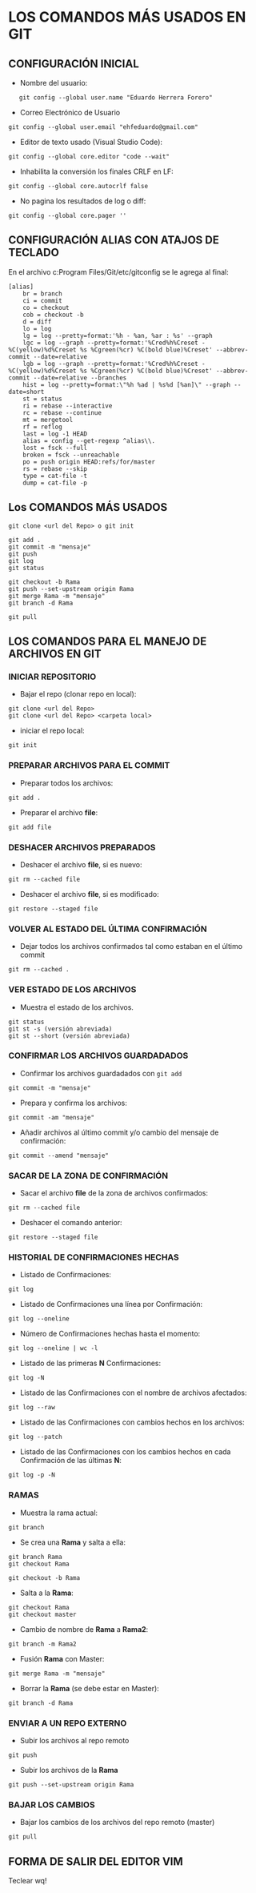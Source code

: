 # LOS COMANDOS MÁS USADOS EN GIT

## CONFIGURACIÓN INICIAL

- Nombre del usuario:

```ssh
   git config --global user.name "Eduardo Herrera Forero"
```

- Correo Electrónico de Usuario

```ssh
git config --global user.email "ehfeduardo@gmail.com"
```

- Editor de texto usado (Visual Studio Code):

```ssh
git config --global core.editor "code --wait"
```

- Inhabilita la conversión los finales CRLF en LF:

```ssh
git config --global core.autocrlf false
```

- No pagina los resultados de log o diff:

```ssh
git config --global core.pager ''
```

## CONFIGURACIÓN ALIAS CON ATAJOS DE TECLADO

En el archivo c:Program Files/Git/etc/gitconfig se le agrega al final:

```ssh
[alias]
    br = branch
    ci = commit
    co = checkout
    cob = checkout -b
    d = diff
    lo = log
    lg = log --pretty=format:'%h - %an, %ar : %s' --graph
    lgc = log --graph --pretty=format:'%Cred%h%Creset -%C(yellow)%d%Creset %s %Cgreen(%cr) %C(bold blue)%Creset' --abbrev-commit --date=relative
    lgb = log --graph --pretty=format:'%Cred%h%Creset -%C(yellow)%d%Creset %s %Cgreen(%cr) %C(bold blue)%Creset' --abbrev-commit --date=relative --branches
    hist = log --pretty=format:\"%h %ad | %s%d [%an]\" --graph --date=short
    st = status
    ri = rebase --interactive
    rc = rebase --continue
    mt = mergetool
    rf = reflog
    last = log -1 HEAD
    alias = config --get-regexp ^alias\\.
    lost = fsck --full
    broken = fsck --unreachable
    po = push origin HEAD:refs/for/master
    rs = rebase --skip
    type = cat-file -t
    dump = cat-file -p
```

## Los COMANDOS MÁS USADOS

```ssh
git clone <url del Repo> o git init

git add .
git commit -m "mensaje"
git push
git log
git status

git checkout -b Rama
git push --set-upstream origin Rama
git merge Rama -m "mensaje"
git branch -d Rama

git pull
```

## LOS COMANDOS PARA EL MANEJO DE ARCHIVOS EN GIT

### INICIAR REPOSITORIO

- Bajar el repo (clonar repo en local):

```ssh
git clone <url del Repo>
git clone <url del Repo> <carpeta local>
```

- iniciar el repo local:

```ssh
git init
```

### PREPARAR ARCHIVOS PARA EL COMMIT

- Preparar todos los archivos:

```ssh
git add .
```

- Preparar el archivo **file**:

```ssh
git add file
```

### DESHACER ARCHIVOS PREPARADOS

- Deshacer el archivo **file**, si es nuevo:

```ssh
git rm --cached file
```

- Deshacer el archivo **file**, si es modificado:

```ssh
git restore --staged file
```

### VOLVER AL ESTADO DEL ÚLTIMA CONFIRMACIÓN

- Dejar todos los archivos confirmados tal como estaban en el último commit

```ssh
git rm --cached .
```

### VER ESTADO DE LOS ARCHIVOS

- Muestra el estado de los archivos.

```ssh
git status
git st -s (versión abreviada)
git st --short (versión abreviada)
```

### CONFIRMAR LOS ARCHIVOS GUARDADADOS

- Confirmar los archivos guardadados con `git add`

```ssh
git commit -m "mensaje"
```

- Prepara y confirma los archivos:

```ssh
git commit -am "mensaje"
```

- Añadir archivos al último commit y/o cambio del mensaje de confirmación:

```ssh
git commit --amend "mensaje"
```

### SACAR DE LA ZONA DE CONFIRMACIÓN

- Sacar el archivo **file** de la zona de archivos confirmados:

```ssh
git rm --cached file
```

- Deshacer el comando anterior:

```ssh
git restore --staged file
```

### HISTORIAL DE CONFIRMACIONES HECHAS

- Listado de Confirmaciones:

```ssh
git log
```

- Listado de Confirmaciones una línea por Confirmación:

```ssh
git log --oneline
```

- Número de Confirmaciones hechas hasta el momento:

```ssh
git log --oneline | wc -l
```

- Listado de las primeras **N** Confirmaciones:

```ssh
git log -N
```

- Listado de las Confirmaciones con el nombre de archivos afectados:

```ssh
git log --raw
```

- Listado de las Confirmaciones con cambios hechos en los archivos:

```ssh
git log --patch
```

- Listado de las Confirmaciones con los cambios hechos en cada Confirmación de las últimas **N**:

```ssh
git log -p -N
```

### RAMAS

- Muestra la rama actual:

```ssh
git branch
```

- Se crea una **Rama** y salta a ella:

```ssh
git branch Rama
git checkout Rama
```

```ssh
git checkout -b Rama
```

- Salta a la **Rama**:

```ssh
git checkout Rama
git checkout master

```

- Cambio de nombre de **Rama** a **Rama2**:

```ssh
git branch -m Rama2
```

- Fusión **Rama** con Master:

```ssh
git merge Rama -m "mensaje"
```

- Borrar la **Rama** (se debe estar en Master):

```ssh
git branch -d Rama
```

### ENVIAR A UN REPO EXTERNO

- Subir los archivos al repo remoto

```ssh
git push
```

- Subir los archivos de la **Rama**

```ssh
git push --set-upstream origin Rama
```

### BAJAR LOS CAMBIOS

- Bajar los cambios de los archivos del repo remoto (master)

```ssh
git pull
```

## FORMA DE SALIR DEL EDITOR VIM

Teclear <esc> wq!
